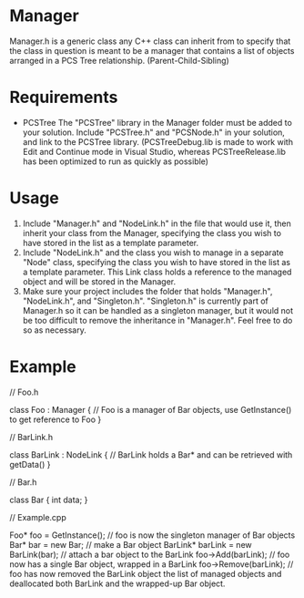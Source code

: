 # Manager
Manager.h is a generic class any C++ class can inherit from to specify that the class in question is meant to be a manager that contains a list of objects arranged in a PCS Tree relationship. (Parent-Child-Sibling)

# Requirements 
- PCSTree
The "PCSTree" library in the Manager folder must be added to your solution. Include "PCSTree.h" and "PCSNode.h" in your solution, and link to the PCSTree library. (PCSTreeDebug.lib is made to work with Edit and Continue mode in Visual Studio, whereas PCSTreeRelease.lib has been optimized to run as quickly as possible)

# Usage
1. Include "Manager.h" and "NodeLink.h" in the file that would use it, then inherit your class from the Manager, specifying the class you wish to have stored in the list as a template parameter. 
2. Include "NodeLink.h" and the class you wish to manage in a separate "Node" class, specifying the class you wish to have stored in the list as a template parameter. This Link class holds a reference to the managed object and will be stored in the Manager.
3. Make sure your project includes the folder that holds "Manager.h", "NodeLink.h", and "Singleton.h". "Singleton.h" is currently part of Manager.h so it can be handled as a singleton manager, but it would not be too difficult to remove the inheritance in "Manager.h". Feel free to do so as necessary.

# Example

// Foo.h

class Foo : Manager<Bar> {
	// Foo is a manager of Bar objects, use GetInstance() to get reference to Foo
}

// BarLink.h

class BarLink : NodeLink<Bar> {
	// BarLink holds a Bar* and can be retrieved with getData()
}

// Bar.h

class Bar {
	int data;
}

// Example.cpp

Foo* foo = GetInstance();	// foo is now the singleton manager of Bar objects
Bar* bar = new Bar;		// make a Bar object
BarLink* barLink = new BarLink(bar);	// attach a bar object to the BarLink
foo->Add(barLink);		// foo now has a single Bar object, wrapped in a BarLink
foo->Remove(barLink);	// foo has now removed the BarLink object the list of managed objects and deallocated both BarLink and the wrapped-up Bar object.